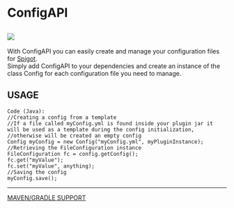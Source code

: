 # ConfigAPI
[![](https://jitpack.io/v/Filocava99/ConfigAPI.svg)](https://jitpack.io/#Filocava99/ConfigAPI)
---
With ConfigAPI you can easily create and manage your configuration files for [Spigot](https://www.spigotmc.org/).  
Simply add ConfigAPI to your dependencies and create an instance of the class Config for each configuration file you need to manage.

## USAGE
```
Code (Java):
//Creating a config from a template
//If a file called myConfig.yml is found inside your plugin jar it will be used as a template during the config initialization,
//otherwise will be created an empty config
Config myConfig = new Config("myConfig.yml", myPluginInstance);
//Retrieving the FileConfiguration instance
FileConfiguration fc = config.getConfig();
fc.get("myValue");
fc.set("myValue", anything);
//Saving the config
myConfig.save();
```
 
---
[MAVEN/GRADLE SUPPORT](https://jitpack.io/#Filocava99/ConfigAPI/Tag)
